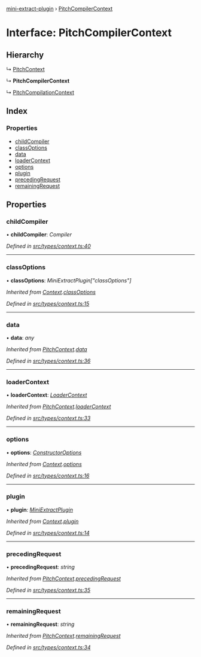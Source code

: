 [mini-extract-plugin](../README.md) › [PitchCompilerContext](pitchcompilercontext.md)

# Interface: PitchCompilerContext

## Hierarchy

  ↳ [PitchContext](pitchcontext.md)

  ↳ **PitchCompilerContext**

  ↳ [PitchCompilationContext](pitchcompilationcontext.md)

## Index

### Properties

* [childCompiler](pitchcompilercontext.md#childcompiler)
* [classOptions](pitchcompilercontext.md#classoptions)
* [data](pitchcompilercontext.md#data)
* [loaderContext](pitchcompilercontext.md#loadercontext)
* [options](pitchcompilercontext.md#options)
* [plugin](pitchcompilercontext.md#plugin)
* [precedingRequest](pitchcompilercontext.md#precedingrequest)
* [remainingRequest](pitchcompilercontext.md#remainingrequest)

## Properties

###  childCompiler

• **childCompiler**: *Compiler*

*Defined in [src/types/context.ts:40](https://github.com/JuroOravec/mini-extract-plugin/blob/9e394f3/src/types/context.ts#L40)*

___

###  classOptions

• **classOptions**: *MiniExtractPlugin["classOptions"]*

*Inherited from [Context](context.md).[classOptions](context.md#classoptions)*

*Defined in [src/types/context.ts:15](https://github.com/JuroOravec/mini-extract-plugin/blob/9e394f3/src/types/context.ts#L15)*

___

###  data

• **data**: *any*

*Inherited from [PitchContext](pitchcontext.md).[data](pitchcontext.md#data)*

*Defined in [src/types/context.ts:36](https://github.com/JuroOravec/mini-extract-plugin/blob/9e394f3/src/types/context.ts#L36)*

___

###  loaderContext

• **loaderContext**: *[LoaderContext](../README.md#loadercontext)*

*Inherited from [PitchContext](pitchcontext.md).[loaderContext](pitchcontext.md#loadercontext)*

*Defined in [src/types/context.ts:33](https://github.com/JuroOravec/mini-extract-plugin/blob/9e394f3/src/types/context.ts#L33)*

___

###  options

• **options**: *[ConstructorOptions](../README.md#constructoroptions)*

*Inherited from [Context](context.md).[options](context.md#options)*

*Defined in [src/types/context.ts:16](https://github.com/JuroOravec/mini-extract-plugin/blob/9e394f3/src/types/context.ts#L16)*

___

###  plugin

• **plugin**: *[MiniExtractPlugin](miniextractplugin.md)*

*Inherited from [Context](context.md).[plugin](context.md#plugin)*

*Defined in [src/types/context.ts:14](https://github.com/JuroOravec/mini-extract-plugin/blob/9e394f3/src/types/context.ts#L14)*

___

###  precedingRequest

• **precedingRequest**: *string*

*Inherited from [PitchContext](pitchcontext.md).[precedingRequest](pitchcontext.md#precedingrequest)*

*Defined in [src/types/context.ts:35](https://github.com/JuroOravec/mini-extract-plugin/blob/9e394f3/src/types/context.ts#L35)*

___

###  remainingRequest

• **remainingRequest**: *string*

*Inherited from [PitchContext](pitchcontext.md).[remainingRequest](pitchcontext.md#remainingrequest)*

*Defined in [src/types/context.ts:34](https://github.com/JuroOravec/mini-extract-plugin/blob/9e394f3/src/types/context.ts#L34)*
